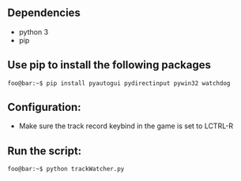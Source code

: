## Dependencies
* python 3
* pip

## Use pip to install the following packages
```console
foo@bar:~$ pip install pyautogui pydirectinput pywin32 watchdog
```

## Configuration:
* Make sure the track record keybind in the game is set to LCTRL-R

## Run the script:
```console
foo@bar:~$ python trackWatcher.py
```
